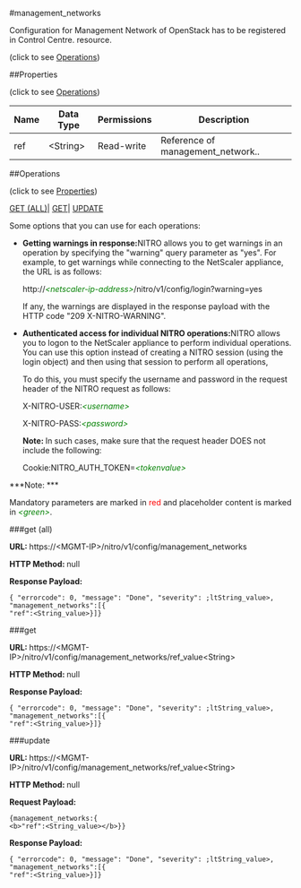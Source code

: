 #management_networks



Configuration for Management Network of OpenStack has to be registered in Control Centre. resource.

<span>(click to see [Operations](#operations))</span>



##Properties 

<span>(click to see [Operations](#operations))</span>





<table><thead><tr><th>Name</th><th>Data Type</th><th>Permissions</th><th>Description</th></tr></thead><tbody><tr><td>ref</td><td>&lt;String></td><td>Read-write</td><td>Reference of management_network..</td></tr></tbody></table>

##Operations 

<span>(click to see [Properties](#properties))</span>





[GET (ALL)](#get-all)| [GET](#get)| [UPDATE](#update)





Some options that you can use for each operations:

<ul><li><p><b>Getting warnings in response:</b>NITRO allows you to get warnings in an operation by specifying the "warning" query parameter as "yes". For example, to get warnings while connecting to the NetScaler appliance, the URL is as follows:</p><p>http://<span style="color:green;font-style:italic;">&lt;netscaler-ip-address&gt;</span>/nitro/v1/config/login?warning=yes</p><p>If any, the warnings are displayed in the response payload with the HTTP code "209 X-NITRO-WARNING".</p></li><li><p><b>Authenticated access for individual NITRO operations:</b>NITRO allows you to logon to the NetScaler appliance to perform individual operations. You can use this option instead of creating a NITRO session (using the login object) and then using that session to perform all operations,</p><p>To do this, you must specify the username and password in the request header of the NITRO request as follows:</p><p>X-NITRO-USER:<span style="color:green;font-style:italic;">&lt;username&gt;</span></p><p>X-NITRO-PASS:<span style="color:green;font-style:italic;">&lt;password&gt;</span></p><p><b>Note: </b>In such cases, make sure that the request header DOES not include the following:</p><p>Cookie:NITRO_AUTH_TOKEN=<span style="color:green;font-style:italic;">&lt;tokenvalue&gt;</span></p></li></ul>







***Note: *** 

Mandatory parameters are marked in <span style="color:#FF0000;">red</span> and placeholder content is marked in <span style="color:green;font-style:italic">&lt;green&gt;</span>.



###get (all)







<b>URL: </b>https://&lt;MGMT-IP&gt;/nitro/v1/config/management_networks

<b>HTTP Method: </b>null

<b>Response Payload: </b>
```
{ "errorcode": 0, "message": "Done", "severity": ;ltString_value>, "management_networks":[{
"ref":<String_value>}]}
```







###get







<b>URL: </b>https://&lt;MGMT-IP&gt;/nitro/v1/config/management_networks/ref_value&lt;String&gt;

<b>HTTP Method: </b>null

<b>Response Payload: </b>
```
{ "errorcode": 0, "message": "Done", "severity": ;ltString_value>, "management_networks":[{
"ref":<String_value>}]}
```







###update







<b>URL: </b>https://&lt;MGMT-IP&gt;/nitro/v1/config/management_networks/ref_value&lt;String&gt;

<b>HTTP Method: </b>null

<b>Request Payload: </b>
```
{management_networks:{
<b>"ref":<String_value></b>}}
```

<b>Response Payload: </b>
```
{ "errorcode": 0, "message": "Done", "severity": ;ltString_value>, "management_networks":[{
"ref":<String_value>}]}
```







